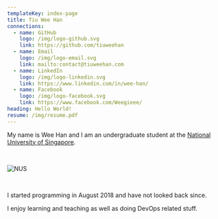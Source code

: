 ```yaml
---
templateKey: index-page
title: Tiu Wee Han
connections:
  - name: GitHub
    logo: /img/logo-github.svg
    link: https://github.com/tiuweehan
  - name: Email
    logo: /img/logo-email.svg
    link: mailto:contact@tiuweehan.com
  - name: LinkedIn
    logo: /img/logo-linkedin.svg
    link: https://www.linkedin.com/in/wee-han/
  - name: Facebook
    logo: /img/logo-facebook.svg
    link: https://www.facebook.com/Weegieee/
heading: Hello World!
resume: /img/resume.pdf
---
```

My name is Wee Han and I am an undergraduate student at the [National University of Singapore](http://www.nus.edu.sg/).

<br />

![NUS](/img/nus.svg)

<br />

I started programming in August 2018 and have not looked back since.

I enjoy learning and teaching as well as doing DevOps related stuff.